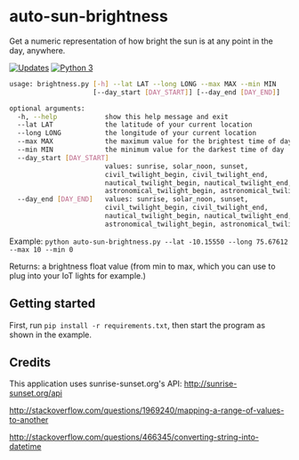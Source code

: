 # auto-sun-brightness
Get a numeric representation of how bright the sun is at any point in the day, anywhere.

[![Updates](https://pyup.io/repos/github/alexyorke/auto-sun-brightness/shield.svg)](https://pyup.io/repos/github/alexyorke/auto-sun-brightness/) [![Python 3](https://pyup.io/repos/github/alexyorke/auto-sun-brightness/python-3-shield.svg)](https://pyup.io/repos/github/alexyorke/auto-sun-brightness/)

```bash
usage: brightness.py [-h] --lat LAT --long LONG --max MAX --min MIN
                     [--day_start [DAY_START]] [--day_end [DAY_END]]

optional arguments:
  -h, --help            show this help message and exit
  --lat LAT             the latitude of your current location
  --long LONG           the longitude of your current location
  --max MAX             the maximum value for the brightest time of day
  --min MIN             the minimum value for the darkest time of day
  --day_start [DAY_START]
                        values: sunrise, solar_noon, sunset,
                        civil_twilight_begin, civil_twilight_end,
                        nautical_twilight_begin, nautical_twilight_end,
                        astronomical_twilight_begin, astronomical_twilight_end
  --day_end [DAY_END]   values: sunrise, solar_noon, sunset,
                        civil_twilight_begin, civil_twilight_end,
                        nautical_twilight_begin, nautical_twilight_end,
                        astronomical_twilight_begin, astronomical_twilight_end
```

Example: `python auto-sun-brightness.py --lat -10.15550 --long 75.67612 --max 10 --min 0`

Returns: a brightness float value (from min to max, which you can use to plug into your IoT lights for example.)

## Getting started

First, run `pip install -r requirements.txt`, then start the program as shown in the example.

## Credits

This application uses sunrise-sunset.org's API: http://sunrise-sunset.org/api

http://stackoverflow.com/questions/1969240/mapping-a-range-of-values-to-another

http://stackoverflow.com/questions/466345/converting-string-into-datetime
